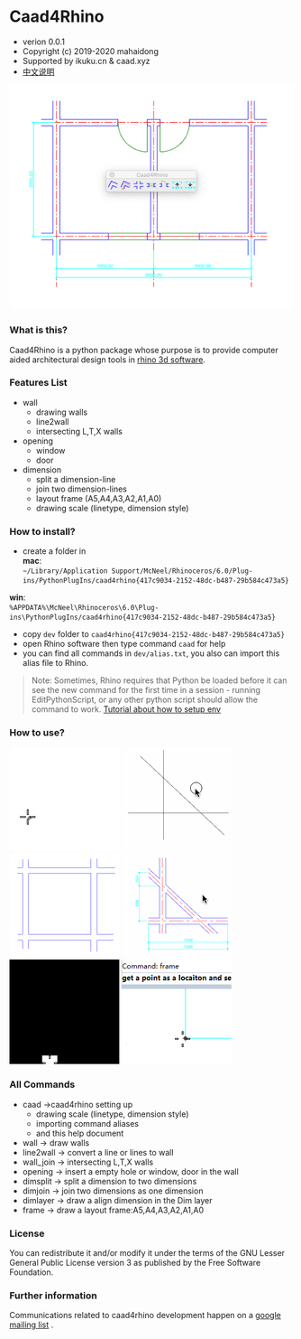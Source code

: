 # Caad4Rhino

* verion 0.0.1  
* Copyright (c) 2019-2020 mahaidong
* Supported by ikuku.cn & caad.xyz 
* [中文说明](./readme-cn.md)

![caad4rhino](./resource/images/caad4rhino-w.png)

### What is this?

Caad4Rhino is a python package whose purpose is to provide computer aided architectural design tools in [rhino 3d software](https://www.rhino3d.com).

### Features List

* wall 
    * drawing walls
    * line2wall
    * intersecting L,T,X walls
* opening
    * window
    * door
* dimension
    * split a dimension-line
    * join two dimension-lines
    * layout frame (A5,A4,A3,A2,A1,A0) 
    * drawing scale (linetype, dimension style)

### How to install?

* create a folder in   
**mac**:   
`~/Library/Application Support/McNeel/Rhinoceros/6.0/Plug-ins/PythonPlugIns/caad4rhino{417c9034-2152-48dc-b487-29b584c473a5}`  

**win**:   
`%APPDATA%\McNeel\Rhinoceros\6.0\Plug-ins\PythonPlugIns/caad4rhino{417c9034-2152-48dc-b487-29b584c473a5}`
* copy `dev` folder to `caad4rhino{417c9034-2152-48dc-b487-29b584c473a5}`
* open Rhino software then type command `caad` for help
* you can find all commands in `dev/alias.txt`, you also can import this alias file to Rhino. 

>Note: Sometimes, Rhino requires that Python be loaded before it can see the new command for the first time in a session - running EditPythonScript, or any other python script should allow the command to work.  [Tutorial about how to setup env](./HowToSetupENV.md)

### How to use?

![wall](./resource/images/wall.gif)
![line2wall](./resource/images/line2wall.gif)
![opening](./resource/images/opening.gif)
![dim](./resource/images/dim.gif)
![dimscale](./resource/images/dimscale.gif)
![frame](./resource/images/frame.gif)

### All Commands

* caad ->caad4rhino setting up
    * drawing scale (linetype, dimension style)
    * importing command aliases 
    * and this help document
* wall -> draw walls
* line2wall -> convert a line or lines to wall
* wall_join -> intersecting L,T,X walls
* opening -> insert a empty hole or window, door in the wall
* dimsplit -> split a dimension to two dimensions
* dimjoin -> join two dimensions as one dimension
* dimlayer -> draw a align dimension in the Dim layer
* frame -> draw a layout frame:A5,A4,A3,A2,A1,A0 

### License

You can redistribute it and/or modify it under the terms of the GNU Lesser General Public License version 3 as published by the Free Software Foundation.

### Further information

Communications related to caad4rhino development happen on a [google mailing list](https://groups.google.com/d/forum/rhino4caad) .
